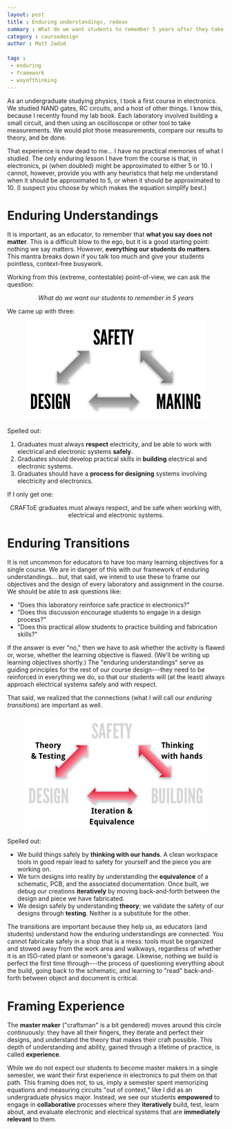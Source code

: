 ```yaml
---
layout: post
title : Enduring understandings, redeux
summary : What do we want students to remember 5 years after they take the course?
category : coursedesign
author : Matt Jadud

tags : 
 - enduring
 - framework
 - wayofthinking
---
```


As an undergraduate studying physics, I took a first course in electronics. We studied NAND gates, RC circuits, and a host of other things. I know this, because I recently found my lab book. Each laboratory involved building a small circuit, and then using an oscilloscope or other tool to take measurements. We would plot those measurements, compare our results to theory, and be done. 

That experience is now dead to me... I have no practical memories of what I studied. The only enduring lesson I have from the course is that, in electronics, pi (when doubled) might be approximated to either 5 or 10. I cannot, however, provide you with any heuristics that help me understand when it should be approximated to 5, or when it should be approximated to 10. (I suspect you choose by which makes the equation simplify best.)

# Enduring Understandings

It is important, as an educator, to remember that **what you say does not matter**. This is a difficult blow to the ego, but it is a good starting point: nothing we say matters. However, **everything our students do matters**. This mantra breaks down if you talk too much and give your students pointless, context-free busywork. 

Working from this (extreme, contestable) point-of-view, we can ask the question:

<p align="center">
  <em>What do we want our students to remember in 5 years</em>
</p>

We came up with three:

<p align="center">
<img src="/blog/images/safety-design-building.png" alt="Enduring Understandings for the Craft of Electronics"/>
</p>

Spelled out:

1. Graduates must always **respect** electricity, and be able to work with electrical and electronic systems **safely**.
1. Graduates should develop practical skills in **building** electrical and electronic systems.
1. Graduates should have a **process for designing** systems involving electricity and electronics.

If I only get one:

<div class="well">
  <div align="center">
  CRAFToE graduates must always respect, and be safe when working with, electrical and electronic systems.
</div>
</div>

# Enduring Transitions

It is not uncommon for educators to have too many learning objectives for a single course. We are in danger of this with our framework of enduring understandings... but, that said, we intend to use these to frame our objectives and the design of every laboratory and assignment in the course. We should be able to ask questions like:

* "Does this laboratory reinforce safe practice in electronics?" 
* "Does this discussion encourage students to engage in a design process?"
* "Does this practical allow students to practice building and fabrication skills?"

If the answer is ever "no," then we have to ask whether the activity is flawed or, worse, whether the learning objective is flawed. (We'll be writing up learning objectives shortly.) The "enduring understandings" serve as guiding principles for the rest of our course design---they need to be reinforced in everything we do, so that our students will (at the least) always approach electrical systems safely and with respect.

That said, we realized that the connections (what I will call our *enduring transitions*) are important as well.

<p align="center">
<img src="/blog/images/thinkinghands-itertrans-theorytest.png" alt="Enduring Transitions for the Craft of Electronics"/>
</p>

Spelled out:

* We build things safely by **thinking with our hands**. A clean workspace tools in good repair lead to safety for yourself and the piece you are working on.
* We turn designs into reality by understanding the **equivalence** of a schematic, PCB, and the associated documentation. Once built, we debug our creations **iteratively** by moving back-and-forth between the design and piece we have fabricated.
* We design safely by understanding **theory**; we validate the safety of our designs through **testing**. Neither is a substitute for the other.

The transitions are important because they help us, as educators (and students) understand how the enduring understandings are connected. You cannot fabricate safely in a shop that is a mess: tools must be organized and stowed away from the work area and walkways, regardless of whether it is an ISO-rated plant or someone's garage. Likewise, nothing we build is perfect the first time through---the process of questioning everything about the build, going back to the schematic, and learning to "read" back-and-forth between object and document is critical.

# Framing Experience

The **master maker** ("craftsman" is a bit gendered) moves around this circle continuously: they have all their fingers, they iterate and perfect their designs, and understand the theory that makes their craft possible. This depth of understanding and ability, gained through a lifetime of practice, is called **experience**. 

While we do not expect our students to become master makers in a single semester, we want their first experience in electronics to put them on that path. This framing does not, to us, imply a semester spent memorizing equations and measuring circuits "out of context," like I did as an undergraduate physics major. Instead, we see our students **empowered** to engage in **collaborative** processes where they **iteratively** build, test, learn about, and evaluate electronic and electrical systems that are **immediately relevant** to them. 
